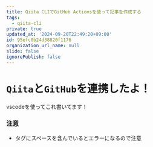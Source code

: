 ```yaml
---
title: Qiita CLIでGitHub Actionsを使って記事を作成する
tags:
  - qiita-cli
private: true
updated_at: '2024-09-20T22:49:20+09:00'
id: 95efc0b24d38820f1176
organization_url_name: null
slide: false
ignorePublish: false
---
```

# `Qiita`と`GitHub`を連携したよ！
vscodeを使ってこれ書いてます！

### 注意
* タグにスペースを含んでいるとエラーになるので注意
